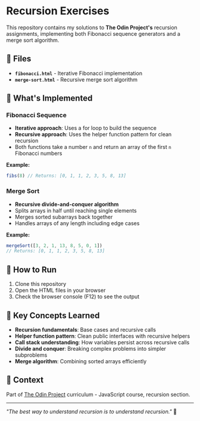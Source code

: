 # Recursion Exercises

This repository contains my solutions to **The Odin Project's** recursion assignments, implementing both Fibonacci sequence generators and a merge sort algorithm.

## 📁 Files

- **`fibonacci.html`** - Iterative Fibonacci implementation
- **`merge-sort.html`** - Recursive merge sort algorithm

## 🎯 What's Implemented

### Fibonacci Sequence
- **Iterative approach**: Uses a for loop to build the sequence
- **Recursive approach**: Uses the helper function pattern for clean recursion
- Both functions take a number `n` and return an array of the first `n` Fibonacci numbers

**Example:**
```javascript
fibs(8) // Returns: [0, 1, 1, 2, 3, 5, 8, 13]
```

### Merge Sort
- **Recursive divide-and-conquer algorithm**
- Splits arrays in half until reaching single elements
- Merges sorted subarrays back together
- Handles arrays of any length including edge cases

**Example:**
```javascript
mergeSort([3, 2, 1, 13, 8, 5, 0, 1]) 
// Returns: [0, 1, 1, 2, 3, 5, 8, 13]
```

## 🚀 How to Run

1. Clone this repository
2. Open the HTML files in your browser
3. Check the browser console (F12) to see the output

## 🧠 Key Concepts Learned

- **Recursion fundamentals**: Base cases and recursive calls
- **Helper function pattern**: Clean public interfaces with recursive helpers
- **Call stack understanding**: How variables persist across recursive calls
- **Divide and conquer**: Breaking complex problems into simpler subproblems
- **Merge algorithm**: Combining sorted arrays efficiently

## 🔗 Context

Part of [The Odin Project](https://www.theodinproject.com/) curriculum - JavaScript course, recursion section.

---

*"The best way to understand recursion is to understand recursion."* 🔄
